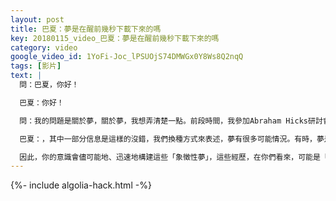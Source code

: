 ```yaml
---
layout: post
title: 巴夏：夢是在醒前幾秒下載下來的嗎
key: 20180115_video_巴夏：夢是在醒前幾秒下載下來的嗎
category: video
google_video_id: 1YoFi-Joc_lPSUOjS74DMWGx0Y8Ws8Q2nqQ
tags: [影片]
text: |
  問：巴夏，你好！

  巴夏：你好！

  問：我的問題是關於夢，關於夢，我想弄清楚一點。前段時間，我參加Abraham Hicks研討會，他們說，通常我們所能回想起的，夢中的信息，都是在我們快醒來前幾秒，下載下來的

  巴夏：，其中一部分信息是這樣的沒錯，我們換種方式來表述，夢有很多可能情況。有時，夢是你在處理信息。有時候，夢是你在其他維度上的體驗、活動的象徵性記憶。但當你要回到現實世界中，身體快要醒來之際，你的意識，會抓取一些可用符號、標誌，這些符號、標誌最能代表：你在其他維度的經歷。

  因此，你的意識會儘可能地、迅速地構建這些「象徵性夢」，這些經歷，在你們看來，可能是「做了個很長的夢」，而在其他維度，可能基本不花時間，當你在其他維度上的經歷結束後，你的意識，會迅速將該經歷符號化、標誌化，這樣對一個人來說，就容易記住，這個過程，就是所說的，夢是在醒來之前幾秒，下載下來的。
---
```


{%- include algolia-hack.html -%}
